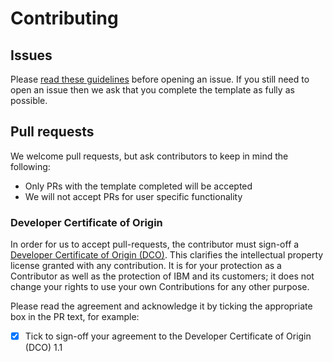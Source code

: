 # Contributing

## Issues

Please [read these guidelines](http://ibm.biz/cdt-issue-guide) before opening an issue.
If you still need to open an issue then we ask that you complete the template as
fully as possible.

## Pull requests

We welcome pull requests, but ask contributors to keep in mind the following:

* Only PRs with the template completed will be accepted
* We will not accept PRs for user specific functionality

### Developer Certificate of Origin

In order for us to accept pull-requests, the contributor must sign-off a
[Developer Certificate of Origin (DCO)](DCO1.1.txt). This clarifies the
intellectual property license granted with any contribution. It is for your
protection as a Contributor as well as the protection of IBM and its customers;
it does not change your rights to use your own Contributions for any other purpose.

Please read the agreement and acknowledge it by ticking the appropriate box in the PR
 text, for example:

- [x] Tick to sign-off your agreement to the Developer Certificate of Origin (DCO) 1.1

<!-- Append library specific information here

## General information

Cloudant-spring is written in Java and uses Gradle as its build tool.

### Projects
There are two sub-projects in cloudant-spring each of which produces an artifact for publishing.

#### cloudant-spring-boot-starter
The cloudant-spring-boot-starter jar provides a custom [Spring autoconfiguration](https://docs.spring.io/spring-boot/docs/current/reference/html/boot-features-developing-auto-configuration.html) for a `com.cloudant.client.api.CloudantClient` bean, `com.cloudant.client.api.ClientBuilder` bean and `com.cloudant.client.api.Database` bean.

#### cloudant-spring-framework
The cloudant-spring-framework jar provides a custom annotation called `com.cloudant.spring.framework.EnableCloudant` which when applied provides a `com.cloudant.client.api.CloudantClient` bean and `com.cloudant.client.api.ClientBuilder` bean.

## Requirements

- gradle
- Java 1.8

### Installing requirements

#### Java

Follow the instructions for your platform.

#### Gradle

The project uses the gradle wrapper to download the specified version of gradle.
The gradle wrapper is run by using the following command:

```bash
$ ./gradlew
```
Note: on windows the command to run is gradlew.bat rather than gradlew

## Building

The project should build out of the box with:

```bash
$ ./gradlew build
```

## Testing

### Running the tests

The tests run using [Mockito](http://site.mockito.org/) to mock the Cloudant client:

```bash
$ ./gradlew test
```
